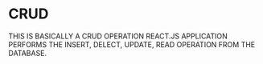 # CRUD
THIS IS BASICALLY A CRUD OPERATION REACT.JS APPLICATION PERFORMS THE INSERT, DELECT, UPDATE, READ OPERATION FROM THE DATABASE.
